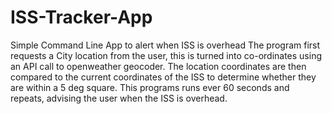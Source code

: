 # ISS-Tracker-App
Simple Command Line App to alert when ISS is overhead
The program first requests a City location from the user, this is turned into co-ordinates using an API call to openweather geocoder.
The location coordinates are then compared to the current coordinates of the ISS to determine whether they are within a 5 deg square. 
This programs runs ever 60 seconds and repeats, advising the user when the ISS is overhead.
